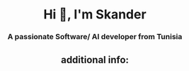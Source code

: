 <h1 align="center">Hi 👋, I'm Skander</h1>
<h3 align="center">A passionate Software/ AI developer from Tunisia</h3>
<h2 align="center">additional info: <a href="https://www.skander.xyz>skander.xyz</a></h2>
